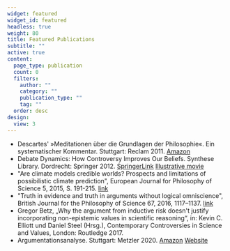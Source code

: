 ```yaml
---
widget: featured
widget_id: featured
headless: true
weight: 80
title: Featured Publications
subtitle: ""
active: true
content:
  page_type: publication
  count: 0
  filters:
    author: ""
    category: ""
    publication_type: ""
    tag: ""
  order: desc
design:
  view: 3
---
```

* Descartes' »Meditationen über die Grundlagen der Philosophie«. Ein systematischer Kommentar. Stuttgart: Reclam 2011. [Amazon](http://www.amazon.de/Descartes-Meditationen-%C3%BCber-Grundlagen-Philosophie/dp/3150188288/ref=sr_1_1?s=books&ie=UTF8&qid=1319054870&sr=1-1)
* Debate Dynamics: How Controversy Improves Our Beliefs. Synthese Library. Dordrecht: Springer 2012. [SpringerLink](http://dx.doi.org/10.1007/978-94-007-4599-5) [Illustrative movie](http://youtu.be/aIFq8McAoZY)
* "Are climate models credible worlds? Prospects and limitations of possibilistic climate prediction", European Journal for Philosophy of Science 5, 2015, S. 191-215. [link]()
* "Truth in evidence and truth in arguments without logical omniscience", British Journal for the Philosophy of Science 67, 2016, 1117–1137. [link](http://dx.doi.org/10.1007/s13194-015-0108-y)
* Gregor Betz, „Why the argument from inductive risk doesn't justify incorporating non-epistemic values in scientific reasoning“, in: Kevin C. Elliott und Daniel Steel (Hrsg.), Contemporary Controversies in Science and Values, London: Routledge 2017.
* Argumentationsanalyse. Stuttgart: Metzler 2020. [Amazon](https://www.amazon.de/Argumentationsanalyse-Eine-Einf%C3%BChrung-Philosophische-Methoden/dp/3476051234/ref=sr_1_1?__mk_de_DE=%C3%85M%C3%85%C5%BD%C3%95%C3%91&crid=1ZPDHNG5YCQ2J&keywords=Argumentationsanalyse+betz&qid=1641306508&sprefix=argumentationsanalyse+betz%2Caps%2C58&sr=8-1) [Website](https://argumentationsanalyse.online/)